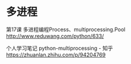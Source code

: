 # 多进程

第17课 多进程编程Process、multiprocessing.Pool
http://www.reduwang.com/python/633/



个人学习笔记 python-multiprocessing - 知乎
https://zhuanlan.zhihu.com/p/94204769
